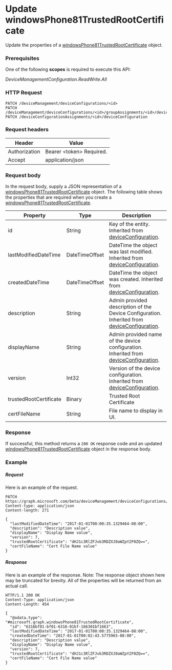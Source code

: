 ﻿# Update windowsPhone81TrustedRootCertificate
Update the properties of a [windowsPhone81TrustedRootCertificate](../resources/intune_deviceconfig_windowsPhone81TrustedRootCertificate.md) object.
### Prerequisites
One of the following **scopes** is required to execute this API:

*DeviceManagementConfiguration.ReadWrite.All*
### HTTP Request
<!-- {
  "blockType": "ignored"
}
-->
```http
PATCH /deviceManagement/deviceConfigurations/<id>
PATCH /deviceManagement/deviceConfigurations/<id>/groupAssignments/<id>/deviceConfiguration
PATCH /deviceConfigurationAssignments/<id>/deviceConfiguration
```

### Request headers
|Header|Value|
|---|---|
|Authorization|Bearer &lt;token&gt; Required.|
|Accept|application/json|

### Request body
In the request body, supply a JSON representation of a [windowsPhone81TrustedRootCertificate](../resources/intune_deviceconfig_windowsPhone81TrustedRootCertificate.md) object.
The following table shows the properties that are required when you create a [windowsPhone81TrustedRootCertificate](../resources/intune_deviceconfig_windowsPhone81TrustedRootCertificate.md).

|Property|Type|Description|
|---|---|---|
|id|String|Key of the entity. Inherited from [deviceConfiguration](intune_deviceconfig_deviceConfiguration.md).|
|lastModifiedDateTime|DateTimeOffset|DateTime the object was last modified. Inherited from [deviceConfiguration](intune_deviceconfig_deviceConfiguration.md).|
|createdDateTime|DateTimeOffset|DateTime the object was created. Inherited from [deviceConfiguration](intune_deviceconfig_deviceConfiguration.md).|
|description|String|Admin provided description of the Device Configuration. Inherited from [deviceConfiguration](intune_deviceconfig_deviceConfiguration.md).|
|displayName|String|Admin provided name of the device configuration. Inherited from [deviceConfiguration](intune_deviceconfig_deviceConfiguration.md).|
|version|Int32|Version of the device configuration. Inherited from [deviceConfiguration](intune_deviceconfig_deviceConfiguration.md).|
|trustedRootCertificate|Binary|Trusted Root Certificate|
|certFileName|String|File name to display in UI.|



### Response
If successful, this method returns a `200 OK` response code and an updated [windowsPhone81TrustedRootCertificate](../resources/intune_deviceconfig_windowsPhone81TrustedRootCertificate.md) object in the response body.

### Example
##### Request
Here is an example of the request.
```http
PATCH https://graph.microsoft.com/beta/deviceManagement/deviceConfigurations/<id>
Content-type: application/json
Content-length: 271

{
  "lastModifiedDateTime": "2017-01-01T00:00:35.1329464-08:00",
  "description": "Description value",
  "displayName": "Display Name value",
  "version": 7,
  "trustedRootCertificate": "dHJ1c3RlZFJvb3RDZXJ0aWZpY2F0ZQ==",
  "certFileName": "Cert File Name value"
}
```

##### Response
Here is an example of the response. Note: The response object shown here may be truncated for brevity. All of the properties will be returned from an actual call.
```http
HTTP/1.1 200 OK
Content-Type: application/json
Content-Length: 454

{
  "@odata.type": "#microsoft.graph.windowsPhone81TrustedRootCertificate",
  "id": "6316bf01-bf01-6316-01bf-166301bf1663",
  "lastModifiedDateTime": "2017-01-01T00:00:35.1329464-08:00",
  "createdDateTime": "2017-01-01T00:02:43.5775965-08:00",
  "description": "Description value",
  "displayName": "Display Name value",
  "version": 7,
  "trustedRootCertificate": "dHJ1c3RlZFJvb3RDZXJ0aWZpY2F0ZQ==",
  "certFileName": "Cert File Name value"
}
```




